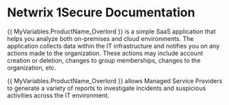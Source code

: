 # Netwrix 1Secure  Documentation

{{ MyVariables.ProductName_Overlord }} is a simple SaaS application that helps you analyze both on-premises and cloud environments. The application collects data within the IT infrastructure and notifies you on any actions made to the organization. These actions may include account creation or deletion, changes to group memberships, changes to the organization, etc.

 {{ MyVariables.ProductName_Overlord }} allows Managed Service Providers to generate a variety of reports to investigate incidents and suspicious activities across the IT environment.